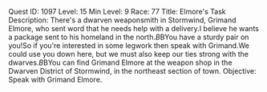 Quest ID: 1097
Level: 15
Min Level: 9
Race: 77
Title: Elmore's Task
Description: There's a dwarven weaponsmith in Stormwind, Grimand Elmore, who sent word that he needs help with a delivery.I believe he wants a package sent to his homeland in the north.$B$BYou have a sturdy pair on you!So if you're interested in some legwork then speak with Grimand.We could use you down here, but we must also keep our ties strong with the dwarves.$B$BYou can find Grimand Elmore at the weapon shop in the Dwarven District of Stormwind, in the northeast section of town.
Objective: Speak with Grimand Elmore.

